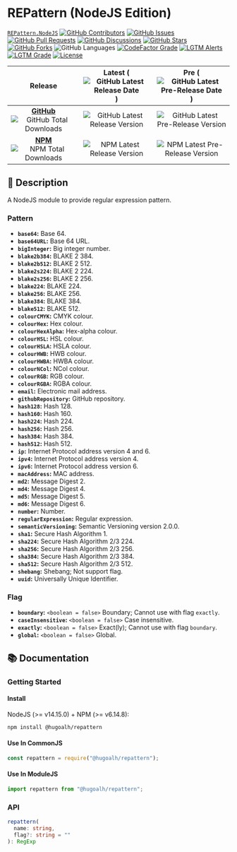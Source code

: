 # REPattern (NodeJS Edition)

[`REPattern.NodeJS`](https://github.com/hugoalh-studio/repattern-nodejs)
[![GitHub Contributors](https://img.shields.io/github/contributors/hugoalh-studio/repattern-nodejs?label=Contributors&logo=github&logoColor=ffffff&style=flat-square)](https://github.com/hugoalh-studio/repattern-nodejs/graphs/contributors)
[![GitHub Issues](https://img.shields.io/github/issues-raw/hugoalh-studio/repattern-nodejs?label=Issues&logo=github&logoColor=ffffff&style=flat-square)](https://github.com/hugoalh-studio/repattern-nodejs/issues)
[![GitHub Pull Requests](https://img.shields.io/github/issues-pr-raw/hugoalh-studio/repattern-nodejs?label=Pull%20Requests&logo=github&logoColor=ffffff&style=flat-square)](https://github.com/hugoalh-studio/repattern-nodejs/pulls)
[![GitHub Discussions](https://img.shields.io/github/discussions/hugoalh-studio/repattern-nodejs?label=Discussions&logo=github&logoColor=ffffff&style=flat-square)](https://github.com/hugoalh-studio/repattern-nodejs/discussions)
[![GitHub Stars](https://img.shields.io/github/stars/hugoalh-studio/repattern-nodejs?label=Stars&logo=github&logoColor=ffffff&style=flat-square)](https://github.com/hugoalh-studio/repattern-nodejs/stargazers)
[![GitHub Forks](https://img.shields.io/github/forks/hugoalh-studio/repattern-nodejs?label=Forks&logo=github&logoColor=ffffff&style=flat-square)](https://github.com/hugoalh-studio/repattern-nodejs/network/members)
![GitHub Languages](https://img.shields.io/github/languages/count/hugoalh-studio/repattern-nodejs?label=Languages&logo=github&logoColor=ffffff&style=flat-square)
[![CodeFactor Grade](https://img.shields.io/codefactor/grade/github/hugoalh-studio/repattern-nodejs?label=Grade&logo=codefactor&logoColor=ffffff&style=flat-square)](https://www.codefactor.io/repository/github/hugoalh-studio/repattern-nodejs)
[![LGTM Alerts](https://img.shields.io/lgtm/alerts/g/hugoalh-studio/repattern-nodejs?label=Alerts&logo=lgtm&logoColor=ffffff&style=flat-square)
![LGTM Grade](https://img.shields.io/lgtm/grade/javascript/g/hugoalh-studio/repattern-nodejs?label=Grade&logo=lgtm&logoColor=ffffff&style=flat-square)](https://lgtm.com/projects/g/hugoalh-studio/repattern-nodejs)
[![License](https://img.shields.io/static/v1?label=License&message=MIT&color=brightgreen&style=flat-square)](./LICENSE.md)

| **Release** | **Latest** (![GitHub Latest Release Date](https://img.shields.io/github/release-date/hugoalh-studio/repattern-nodejs?label=%20&style=flat-square)) | **Pre** (![GitHub Latest Pre-Release Date](https://img.shields.io/github/release-date-pre/hugoalh-studio/repattern-nodejs?label=%20&style=flat-square)) |
|:-:|:-:|:-:|
| [**GitHub**](https://github.com/hugoalh-studio/repattern-nodejs/releases) ![GitHub Total Downloads](https://img.shields.io/github/downloads/hugoalh-studio/repattern-nodejs/total?label=%20&style=flat-square) | ![GitHub Latest Release Version](https://img.shields.io/github/release/hugoalh-studio/repattern-nodejs?sort=semver&label=%20&style=flat-square) | ![GitHub Latest Pre-Release Version](https://img.shields.io/github/release/hugoalh-studio/repattern-nodejs?include_prereleases&sort=semver&label=%20&style=flat-square) |
| [**NPM**](https://www.npmjs.com/package/@hugoalh/repattern) ![NPM Total Downloads](https://img.shields.io/npm/dt/@hugoalh/repattern?label=%20&style=flat-square) | ![NPM Latest Release Version](https://img.shields.io/npm/v/@hugoalh/repattern/latest?label=%20&style=flat-square) | ![NPM Latest Pre-Release Version](https://img.shields.io/npm/v/@hugoalh/repattern/pre?label=%20&style=flat-square) |

## 📝 Description

A NodeJS module to provide regular expression pattern.

### Pattern

- **`base64`:** Base 64.
- **`base64URL`:** Base 64 URL.
- **`bigInteger`:** Big integer number.
- **`blake2b384`:** BLAKE 2 384.
- **`blake2b512`:** BLAKE 2 512.
- **`blake2s224`:** BLAKE 2 224.
- **`blake2s256`:** BLAKE 2 256.
- **`blake224`:** BLAKE 224.
- **`blake256`:** BLAKE 256.
- **`blake384`:** BLAKE 384.
- **`blake512`:** BLAKE 512.
- **`colourCMYK`:** CMYK colour.
- **`colourHex`:** Hex colour.
- **`colourHexAlpha`:** Hex-alpha colour.
- **`colourHSL`:** HSL colour.
- **`colourHSLA`:** HSLA colour.
- **`colourHWB`:** HWB colour.
- **`colourHWBA`:** HWBA colour.
- **`colourNCol`:** NCol colour.
- **`colourRGB`:** RGB colour.
- **`colourRGBA`:** RGBA colour.
- **`email`:** Electronic mail address.
- **`githubRepository`:** GitHub repository.
- **`hash128`:** Hash 128.
- **`hash160`:** Hash 160.
- **`hash224`:** Hash 224.
- **`hash256`:** Hash 256.
- **`hash384`:** Hash 384.
- **`hash512`:** Hash 512.
- **`ip`:** Internet Protocol address version 4 and 6.
- **`ipv4`:** Internet Protocol address version 4.
- **`ipv6`:** Internet Protocol address version 6.
- **`macAddress`:** MAC address.
- **`md2`:** Message Digest 2.
- **`md4`:** Message Digest 4.
- **`md5`:** Message Digest 5.
- **`md6`:** Message Digest 6.
- **`number`:** Number.
- **`regularExpression`:** Regular expression.
- **`semanticVersioning`:** Semantic Versioning version 2.0.0.
- **`sha1`:** Secure Hash Algorithm 1.
- **`sha224`:** Secure Hash Algorithm 2/3 224.
- **`sha256`:** Secure Hash Algorithm 2/3 256.
- **`sha384`:** Secure Hash Algorithm 2/3 384.
- **`sha512`:** Secure Hash Algorithm 2/3 512.
- **`shebang`:** Shebang; Not support flag.
- **`uuid`:** Universally Unique Identifier.

### Flag

- **`boundary`:** `<boolean = false>` Boundary; Cannot use with flag `exactly`.
- **`caseInsensitive`:** `<boolean = false>` Case insensitive.
- **`exactly`:** `<boolean = false>` Exact(ly); Cannot use with flag `boundary`.
- **`global`:** `<boolean = false>` Global.

## 📚 Documentation

### Getting Started

#### Install

NodeJS (>= v14.15.0) + NPM (>= v6.14.8):

```sh
npm install @hugoalh/repattern
```

#### Use In CommonJS

```js
const repattern = require("@hugoalh/repattern");
```

#### Use In ModuleJS

```js
import repattern from "@hugoalh/repattern";
```

### API

```ts
repattern(
  name: string,
  flag?: string = ""
): RegExp
```

